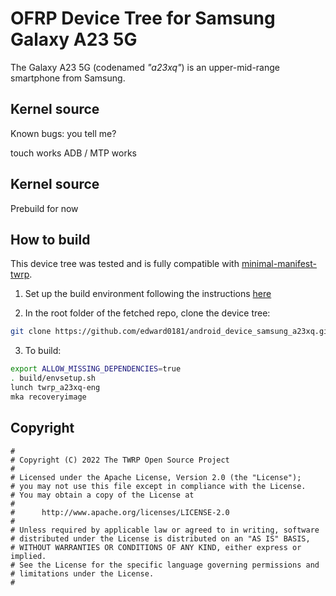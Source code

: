 # OFRP Device Tree for Samsung Galaxy A23 5G

The Galaxy A23 5G (codenamed _"a23xq"_) is an upper-mid-range smartphone from Samsung.

## Kernel source 
Known bugs:
you tell me?

touch works
ADB / MTP works


## Kernel source 
Prebuild for now

## How to build

This device tree was tested and is fully compatible with [minimal-manifest-twrp](https://github.com/minimal-manifest-twrp/platform_manifest_twrp_aosp).

1. Set up the build environment following the instructions [here](https://github.com/minimal-manifest-twrp/platform_manifest_twrp_aosp/blob/twrp-12.1/README.md#getting-started)

2. In the root folder of the fetched repo, clone the device tree:

```bash
git clone https://github.com/edward0181/android_device_samsung_a23xq.git -b android-12.1 device/samsung/a23xq
```

3. To build:

```bash
export ALLOW_MISSING_DEPENDENCIES=true
. build/envsetup.sh
lunch twrp_a23xq-eng
mka recoveryimage
```

## Copyright

```
#
# Copyright (C) 2022 The TWRP Open Source Project
#
# Licensed under the Apache License, Version 2.0 (the "License");
# you may not use this file except in compliance with the License.
# You may obtain a copy of the License at
#
#      http://www.apache.org/licenses/LICENSE-2.0
#
# Unless required by applicable law or agreed to in writing, software
# distributed under the License is distributed on an "AS IS" BASIS,
# WITHOUT WARRANTIES OR CONDITIONS OF ANY KIND, either express or implied.
# See the License for the specific language governing permissions and
# limitations under the License.
#
```
